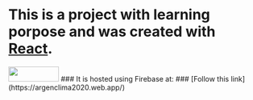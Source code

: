 # This is a project with learning porpose and was created with [React](https://github.com/facebook/create-react-app).

<img src="https://github.com/larts85/argenclima/blob/master/src/images/ArgenClima.svg" width="100px" height='30px'/> 
### It is hosted using Firebase at: 
### [Follow this link](https://argenclima2020.web.app/)
